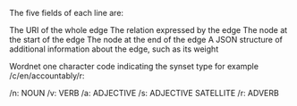 The five fields of each line are:

The URI of the whole edge
The relation expressed by the edge
The node at the start of the edge
The node at the end of the edge
A JSON structure of additional information about the edge, such as its weight



Wordnet one character code indicating the synset type for example /c/en/accountably/r:

/n: NOUN
/v: VERB
/a: ADJECTIVE
/s: ADJECTIVE SATELLITE
/r: ADVERB